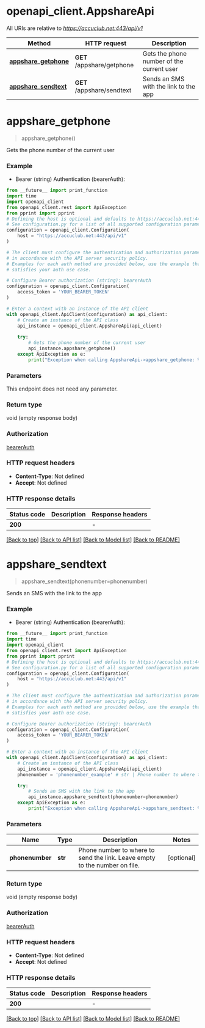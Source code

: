# openapi_client.AppshareApi

All URIs are relative to *https://accuclub.net:443/api/v1*

Method | HTTP request | Description
------------- | ------------- | -------------
[**appshare_getphone**](AppshareApi.md#appshare_getphone) | **GET** /appshare/getphone | Gets the phone number of the current user
[**appshare_sendtext**](AppshareApi.md#appshare_sendtext) | **GET** /appshare/sendtext | Sends an SMS with the link to the app


# **appshare_getphone**
> appshare_getphone()

Gets the phone number of the current user

### Example

* Bearer (string) Authentication (bearerAuth):
```python
from __future__ import print_function
import time
import openapi_client
from openapi_client.rest import ApiException
from pprint import pprint
# Defining the host is optional and defaults to https://accuclub.net:443/api/v1
# See configuration.py for a list of all supported configuration parameters.
configuration = openapi_client.Configuration(
    host = "https://accuclub.net:443/api/v1"
)

# The client must configure the authentication and authorization parameters
# in accordance with the API server security policy.
# Examples for each auth method are provided below, use the example that
# satisfies your auth use case.

# Configure Bearer authorization (string): bearerAuth
configuration = openapi_client.Configuration(
    access_token = 'YOUR_BEARER_TOKEN'
)

# Enter a context with an instance of the API client
with openapi_client.ApiClient(configuration) as api_client:
    # Create an instance of the API class
    api_instance = openapi_client.AppshareApi(api_client)
    
    try:
        # Gets the phone number of the current user
        api_instance.appshare_getphone()
    except ApiException as e:
        print("Exception when calling AppshareApi->appshare_getphone: %s\n" % e)
```

### Parameters
This endpoint does not need any parameter.

### Return type

void (empty response body)

### Authorization

[bearerAuth](../README.md#bearerAuth)

### HTTP request headers

 - **Content-Type**: Not defined
 - **Accept**: Not defined

### HTTP response details
| Status code | Description | Response headers |
|-------------|-------------|------------------|
**200** |  |  -  |

[[Back to top]](#) [[Back to API list]](../README.md#documentation-for-api-endpoints) [[Back to Model list]](../README.md#documentation-for-models) [[Back to README]](../README.md)

# **appshare_sendtext**
> appshare_sendtext(phonenumber=phonenumber)

Sends an SMS with the link to the app

### Example

* Bearer (string) Authentication (bearerAuth):
```python
from __future__ import print_function
import time
import openapi_client
from openapi_client.rest import ApiException
from pprint import pprint
# Defining the host is optional and defaults to https://accuclub.net:443/api/v1
# See configuration.py for a list of all supported configuration parameters.
configuration = openapi_client.Configuration(
    host = "https://accuclub.net:443/api/v1"
)

# The client must configure the authentication and authorization parameters
# in accordance with the API server security policy.
# Examples for each auth method are provided below, use the example that
# satisfies your auth use case.

# Configure Bearer authorization (string): bearerAuth
configuration = openapi_client.Configuration(
    access_token = 'YOUR_BEARER_TOKEN'
)

# Enter a context with an instance of the API client
with openapi_client.ApiClient(configuration) as api_client:
    # Create an instance of the API class
    api_instance = openapi_client.AppshareApi(api_client)
    phonenumber = 'phonenumber_example' # str | Phone number to where to send the link. Leave empty to the number on file. (optional)

    try:
        # Sends an SMS with the link to the app
        api_instance.appshare_sendtext(phonenumber=phonenumber)
    except ApiException as e:
        print("Exception when calling AppshareApi->appshare_sendtext: %s\n" % e)
```

### Parameters

Name | Type | Description  | Notes
------------- | ------------- | ------------- | -------------
 **phonenumber** | **str**| Phone number to where to send the link. Leave empty to the number on file. | [optional] 

### Return type

void (empty response body)

### Authorization

[bearerAuth](../README.md#bearerAuth)

### HTTP request headers

 - **Content-Type**: Not defined
 - **Accept**: Not defined

### HTTP response details
| Status code | Description | Response headers |
|-------------|-------------|------------------|
**200** |  |  -  |

[[Back to top]](#) [[Back to API list]](../README.md#documentation-for-api-endpoints) [[Back to Model list]](../README.md#documentation-for-models) [[Back to README]](../README.md)

